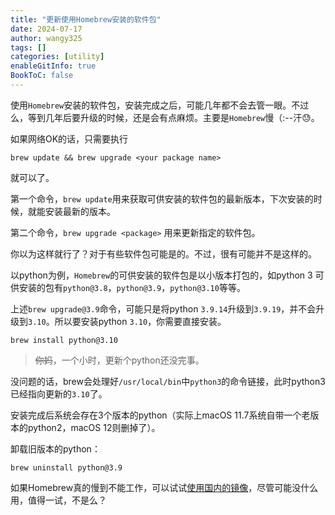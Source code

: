 ```yaml
---
title: "更新使用Homebrew安装的软件包"
date: 2024-07-17
author: wangy325
tags: []
categories: [utility]
enableGitInfo: true
BookToC: false
---
```


使用`Homebrew`安装的软件包，安装完成之后，可能几年都不会去管一眼。不过么，等到几年后要升级的时候，还是会有点麻烦。主要是`Homebrew`慢（:--汗😓️。

<!--more-->

如果网络OK的话，只需要执行

    brew update && brew upgrade <your package name>

就可以了。

第一个命令，`brew update`用来获取可供安装的软件包的最新版本，下次安装的时候，就能安装最新的版本。

第二个命令，`brew upgrade <package>` 用来更新指定的软件包。


你以为这样就行了？对于有些软件包可能是的。不过，很有可能并不是这样的。

以python为例，`Homebrew`的可供安装的软件包是以小版本打包的，如python 3 可供安装的包有`python@3.8`，`python@3.9`，`python@3.10`等等。

上述`brew upgrade@3.9`命令，可能只是将python `3.9.14`升级到`3.9.19`，并不会升级到`3.10`。所以要安装python `3.10`，你需要直接安装。

    brew install python@3.10

> ~~你妈~~，一个小时，更新个python还没完事。

没问题的话，brew会处理好`/usr/local/bin`中`python3`的命令链接，此时python3已经指向更新的`3.10`了。

安装完成后系统会存在3个版本的python（实际上macOS 11.7系统自带一个老版本的python2，macOS 12则删掉了）。

卸载旧版本的python：

    brew uninstall python@3.9


如果Homebrew真的慢到不能工作，可以试试[使用国内的镜像](https://www.didispace.com/installation-guide/base-tools/homebrew.html#homebrew%E9%97%AE%E9%A2%98%E4%BF%AE%E5%A4%8D)，尽管可能没什么用，值得一试，不是么？
